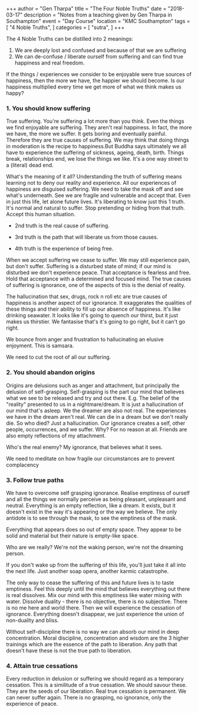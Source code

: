 +++
author = "Gen Tharpa"
title = "The Four Noble Truths"
date = "2018-03-17"
description = "Notes from a teaching given by Gen Tharpa in Southampton"
event = "Day Course"
location = "KMC Southampton"
tags = [
    "4 Noble Truths",
]
categories = [
    "sutra",
]
+++

The 4 Noble Truths can be distilled into 2 meanings:

1. We are deeply lost and confused and because of that we are suffering
2. We can de-confuse / liberate ourself from suffering and can find true happiness and real freedom.

If the things / experiences we consider to be enjoyable were true sources of happiness, then the more we have, the happier we should become. Is our happiness multiplied every time we get more of what we think makes us happy?

### 1. You should know suffering
True suffering. You're suffering a lot more than you think. Even the things we find enjoyable are suffering. They aren't real happiness. In fact, the more we have, the more we suffer. It gets boring and eventually painful. Therefore they are true causes of suffering. We may think that doing things in moderation is the recipe to happiness.But Buddha says ultimately we all have to experience the suffering of sickness, ageing, death, birth. Things break, relationships end, we lose the things we like. It's a one way street to a (literal) dead end.

What's the meaning of it all?
Understanding the truth of suffering means learning not to deny our reality and experience. All our experiences of happiness are disguised suffering. We need to take the mask off and see what's underneath. See we are fragile and vulnerable and accept that. Even in just this life, let alone future lives. It's liberating to know just this 1 truth. It's normal and natural to suffer. Stop pretending or hiding from that truth. Accept this human situation.

- 2nd truth is the real cause of suffering.

- 3rd truth is the path that will liberate us from those causes.

- 4th truth is the experience of being free.

When we accept suffering we cease to suffer. We may still experience pain, but don't suffer. Suffering is a disturbed state of mind; if our mind is disturbed we don't experience peace. That acceptance is fearless and free. Hold that acceptance with a determined and focused mind. The true causes of suffering is ignorance, one of the aspects of this is the denial of reality.

The hallucination that sex, drugs, rock n roll etc are true causes of happiness is another aspect of our ignorance. It exaggerates the qualities of these things and their ability to fill up our absence of happiness. It's like drinking seawater. It looks like it's going to quench our thirst, but it just makes us thirstier. We fantasise that's it's going to go right, but it can't go right.

We bounce from anger and frustration to hallucinating an elusive enjoyment. This is samsara.

We need to cut the root of all our suffering.

### 2. You should abandon origins

Origins are delusions such as anger and attachment, but principally the delusion of self-grasping. Self-grasping is the part our mind that believes what we see to be released and try and out there. E.g. The belief of the "reality" presented to us in a nightmare/dream. It is just a hallucination of our mind that's asleep. We the dreamer are also not real. The experiences we have in the dream aren't real. We can die in a dream but we don't really die. So who died? Just a hallucination. Our ignorance creates a self, other people, occurrences, and we suffer. Why? For no reason at all. Friends are also empty reflections of my attachment.

Who's the real enemy? My ignorance, that believes what it sees.

We need to meditate on how fragile our circumstances are to prevent complacency

### 3. Follow true paths

We have to overcome self grasping ignorance. Realise emptiness of ourself and all the things we normally perceive as being pleasant, unpleasant and neutral. Everything is an empty reflection, like a dream. It exists, but it doesn't exist in the way it's appearing or the way we believe. The only antidote is to see through the mask, to see the emptiness of the mask.

Everything that appears does so out of empty space. They appear to be solid and material but their nature is empty-like space.

Who are we really? We're not the waking person, we're not the dreaming person.

If you don't wake up from the suffering of this life, you'll just take it all into the next life. Just another soap opera, another karmic catastrophe.

The only way to cease the suffering of this and future lives is to taste emptiness. Feel this deeply until the mind that believes everything out there is real dissolves. Mix our mind with this emptiness like water mixing with water. Dissolve duality - there is no objective, there is no subjective. There is no me here and world there. Then we will experience the cessation of ignorance. Everything doesn't disappear, we just experience the union of non-duality and bliss.

Without self-discipline there is no way we can absorb our mind in deep concentration. Moral discipline, concentration and wisdom are the 3 higher trainings which are the essence of the path to liberation. Any path that doesn't have these is not the true path to liberation.

### 4. Attain true cessations

Every reduction in delusion or suffering we should regard as a temporary cessation. This is a similitude of a true cessation. We should savour these. They are the seeds of our liberation. Real true cessation is permanent. We can never suffer again. There is no grasping, no ignorance, only the experience of peace.